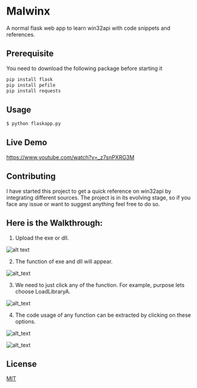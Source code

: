 # Malwinx

A normal flask web app to learn win32api with code snippets and references.

## Prerequisite

You need to download the following package before starting it

```bash
pip install flask
pip install pefile
pip install requests
```

## Usage

```bash
$ python flaskapp.py
```

## Live Demo

   https://www.youtube.com/watch?v=_z7snPXRG3M

## Contributing
I have started this project to get a quick reference on win32api by integrating different sources. The project is in its evolving stage, so if you face any issue or want to suggest anything feel free to do so.


## Here is the Walkthrough:

1. Upload the exe or dll.

![alt text](https://i.ibb.co/rQnjS0Y/Picture1.png)

2. The function of exe and dll will appear.

![alt_text](https://i.ibb.co/qnq2Hj3/Picture2.png)

3. We need to just click any of the function. For example, purpose lets choose LoadLibraryA.

![alt_text](https://i.ibb.co/9ZtQ2zg/Picture3.png)

4. The code usage of any function can be extracted by clicking on these options.

![alt_text](https://i.ibb.co/BBGtfzF/Picture4.png)


![alt_text](https://i.ibb.co/HCMzt1D/Picture5.png)





## License
[MIT](https://choosealicense.com/licenses/mit/)
